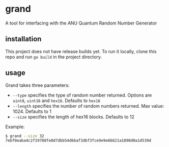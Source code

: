 # grand
A tool for interfacing with the ANU Quantum Random Number Generator

## installation
This project does not have release builds yet.
To run it locally, clone this repo and run `go build` in the project directory.

## usage
Grand takes three parameters:
 - `--type` specifies the type of random number returned. Options are `uint8`, `uint16` and `hex16`. Defaults to `hex16`
 - `--length` specifies the number of random numbers returned. Max value: 1024. Defaults to 1
 - `--size` specifies the length of hex16 blocks. Defaults to 12

 Example:
 ```bash
 $ grand --size 32
 7ebf0eaba4c2f19708fe0d7dbb54d66af3dbf3fce9e9e66621a1890d0a1d539d
 ```